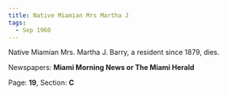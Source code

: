 ```yaml
---  
title: Native Miamian Mrs Martha J  
tags:  
  - Sep 1960  
---  
```

  
Native Miamian Mrs. Martha J. Barry, a resident since 1879, dies.  
  
Newspapers: **Miami Morning News or The Miami Herald**  
  
Page: **19**, Section: **C** 

